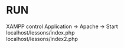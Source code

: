 # RUN  

XAMPP control Application -> Apache -> Start   
localhost/lessons/index.php  
localhost/lessons/index2.php
